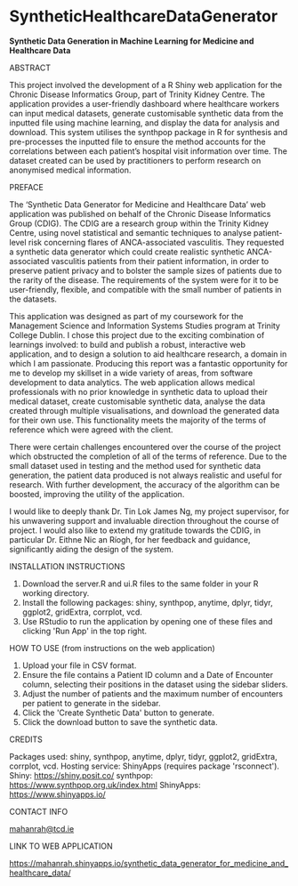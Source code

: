 # SyntheticHealthcareDataGenerator
**Synthetic Data Generation in Machine Learning for Medicine and Healthcare Data**

ABSTRACT

This project involved the development of a R Shiny web application for the Chronic Disease Informatics Group, part of Trinity Kidney Centre. The application provides a user-friendly dashboard where healthcare workers can input medical datasets, generate customisable synthetic data from the inputted file using machine learning, and display the data for analysis and download. This system utilises the synthpop package in R for synthesis and pre-processes the inputted file to ensure the method accounts for the correlations between each patient’s hospital visit information over time. The dataset created can be used by practitioners to perform research on anonymised medical information. 

PREFACE

The ‘Synthetic Data Generator for Medicine and Healthcare Data’ web application was published on behalf of the Chronic Disease Informatics Group (CDIG). The CDIG are a research group within the Trinity Kidney Centre, using novel statistical and semantic techniques to analyse patient-level risk concerning flares of ANCA-associated vasculitis. They requested a synthetic data generator which could create realistic synthetic ANCA-associated vasculitis patients from their patient information, in order to preserve patient privacy and to bolster the sample sizes of patients due to the rarity of the disease. The requirements of the system were for it to be user-friendly, flexible, and compatible with the small number of patients in the datasets. 

This application was designed as part of my coursework for the Management Science and Information Systems Studies program at Trinity College Dublin. I chose this project due to the exciting combination of learnings involved: to build and publish a robust, interactive web application, and to design a solution to aid healthcare research, a domain in which I am passionate. Producing this report was a fantastic opportunity for me to develop my skillset in a wide variety of areas, from software development to data analytics.
The web application allows medical professionals with no prior knowledge in synthetic data to upload their medical dataset, create customisable synthetic data, analyse the data created through multiple visualisations, and download the generated data for their own use. This functionality meets the majority of the terms of reference which were agreed with the client. 

There were certain challenges encountered over the course of the project which obstructed the completion of all of the terms of reference. Due to the small dataset used in testing and the method used for synthetic data generation, the patient data produced is not always realistic and useful for research. With further development, the accuracy of the algorithm can be boosted, improving the utility of the application.

I would like to deeply thank Dr. Tin Lok James Ng, my project supervisor, for his unwavering support and invaluable direction throughout the course of project. I would also like to extend my gratitude towards the CDIG, in particular Dr. Eithne Nic an Ríogh, for her feedback and guidance, significantly aiding the design of the system. 

INSTALLATION INSTRUCTIONS
1. Download the server.R and ui.R files to the same folder in your R working directory.
2. Install the following packages: shiny, synthpop, anytime, dplyr, tidyr, ggplot2, gridExtra, corrplot, vcd.
3. Use RStudio to run the application by opening one of these files and clicking 'Run App' in the top right.

HOW TO USE (from instructions on the web application)
1. Upload your file in CSV format.
2. Ensure the file contains a Patient ID column and a Date of Encounter column, selecting their positions in the dataset using the sidebar sliders.
3. Adjust the number of patients and the maximum number of encounters per patient to generate in the sidebar.
4. Click the 'Create Synthetic Data' button to generate.
5. Click the download button to save the synthetic data.

CREDITS

Packages used: shiny, synthpop, anytime, dplyr, tidyr, ggplot2, gridExtra, corrplot, vcd.
Hosting service: ShinyApps (requires package 'rsconnect').
Shiny: https://shiny.posit.co/
synthpop: https://www.synthpop.org.uk/index.html
ShinyApps: https://www.shinyapps.io/

CONTACT INFO

mahanrah@tcd.ie

LINK TO WEB APPLICATION

https://mahanrah.shinyapps.io/synthetic_data_generator_for_medicine_and_healthcare_data/ 
